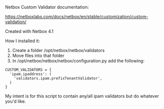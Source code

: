 Netbox Custom Validator documentation:

https://netboxlabs.com/docs/netbox/en/stable/customization/custom-validation/

Created with Netbox 4.1

How I installed it:

1. Create a folder /opt/netbox/netbox/validators
2. Move files into that folder
3. In /opt/netbox/netbox/netbox/configuration.py add the following:
```
CUSTOM_VALIDATORS = {
  'ipam.ipaddress': (
    'validators.ipam.prefixTenantValidator',
  )
}
```
My intent is for this script to contain any/all ipam validators but do whatever you'd like.
